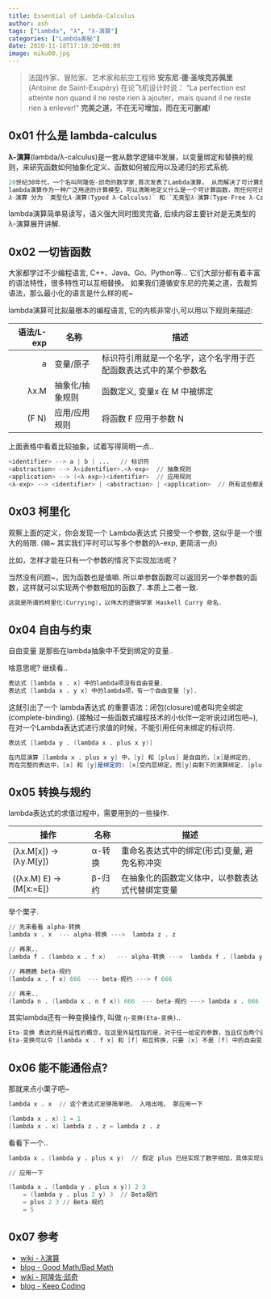 ```yaml
---
title: Essential of Lambda-Calculus
author: ash
tags: ["Lambda", "λ", "λ-演算"]
categories: ["Lambda奥秘"]
date: 2020-11-18T17:10:10+08:00
image: miku00.jpg
---
```


> 法国作家、冒险家、艺术家和航空工程师 **安东尼·德·圣埃克苏佩里** (Antoine de Saint-Exupéry) 在论飞机设计时说：
> “La perfection est atteinte non quand il ne reste rien à ajouter，mais quand il ne reste rien à enlever!”
> **完美之道，不在无可增加，而在无可删减!**

## 0x01 什么是 lambda-calculus

**λ-演算**(lambda/λ-calculus)是一套从数学逻辑中发展，以变量绑定和替换的规则，来研究函数如何抽象化定义、函数如何被应用以及递归的形式系统.

```s
20世纪30年代，一个名叫阿隆佐-邱奇的数学家,首次发表了Lambda演算， 从而解决了可计算理论中的判定性问题.
lambda演算作为一种广泛用途的计算模型，可以清晰地定义什么是一个可计算函数，而任何可计算函数都能以这种形式表达和求值.
𝜆-演算 分为 `类型化𝜆-演算(Typed λ-Calculus)` 和 `无类型𝜆-演算(Type-Free λ-Calculus)` 也称为 `朴素λ-演算(Naive λ-Calculs)`.
```

lambda演算简单易读写，语义强大同时图灵完备, 后续内容主要针对是无类型的λ-演算展开讲解.

## 0x02 一切皆函数

大家都学过不少编程语言, C++、Java、Go、Python等... 它们大部分都有着丰富的语法特性，很多特性可以互相替换。
如果我们遵循安东尼的完美之道，去裁剪语法，那么最小化的语言是什么样的呢~

lambda演算可比拟最根本的编程语言, 它的内核非常小,可以用以下规则来描述:

|语法/L-exp|名称|描述|
|--:|---|---|
|a    |变量/原子     |标识符引用就是一个名字，这个名字用于匹配函数表达式中的某个参数名|
|λx.M |抽象化/抽象规则|函数定义, 变量x 在 M 中被绑定|
|(F N)|应用/应用规则  |将函数 F 应用于参数 N |

上面表格中看着比较抽象，试着写得简明一点..

```s
<identifier> --> a | b | ...   // 标识符
<abstraction> --> λ<identifier>.<λ-exp>  // 抽象规则
<application> --> (<λ-exp>)<identifier>  // 应用规则
<λ-exp> --> <identifier> | <abstraction> | <application>  // 所有这些都是 λ表达式
```

## 0x03 柯里化

观察上面的定义，你会发现一个 Lambda表达式 只接受一个参数, 这似乎是一个很大的局限. (嘛~ 其实我们平时可以写多个参数的λ-exp, 更简洁一点)

比如，怎样才能在只有一个参数的情况下实现加法呢？

当然没有问题~，因为函数也是值嘛. 所以单参数函数可以返回另一个单参数的函数，这样就可以实现两个参数相加的函数了. 本质上二者一致.

```s
这就是所谓的柯里化(Currying)，以伟大的逻辑学家 Haskell Curry 命名.
```

## 0x04 自由与约束

自由变量 是那些在lambda抽象中不受到绑定的变量..

啥意思呢? 继续看..

```s
表达式 [lambda x . x] 中的lambda项没有自由变量. 
表达式 [lambda x . y x] 中的lambda项，有一个自由变量 [y].
```

这就引出了一个 lambda表达式 的重要语法：闭包(closure)或者叫完全绑定(complete-binding). (接触过一些函数式编程技术的小伙伴一定听说过闭包吧~), 在对一个Lambda表达式进行求值的时候，不能引用任何未绑定的标识符.

```s
表达式 [lambda y . (lambda x . plus x y)]

在内层演算 [lambda x . plus x y] 中，[y] 和 [plus] 是自由的，[x]是绑定的, 
而在完整的表达中，[x] 和 [y]是绑定的: [x]受内层绑定，而[y]由剩下的演算绑定. [plus]仍然是自由变量.
```

## 0x05 转换与规约

lambda表达式的求值过程中，需要用到的一些操作.

|操作|名称|描述|
|---|---|---|
|(λx.M[x]) -> (λy.M[y])  |α-转换 |重命名表达式中的绑定(形式)变量, 避免名称冲突|
|((λx.M) E) -> (M[x:=E]) |β-归约 |在抽象化的函数定义体中，以参数表达式代替绑定变量|

举个栗子.

```s
// 先来看看 alpha-转换
lambda x . x  --- alpha-转换 --->  lambda z . z

// 再来..
lambda f . (lambda x . f x)   --- alpha-转换 --->  lambda f . (lambda y . f y)

// 再瞧瞧 beta-规约
(lambda x . f x) 666  --- beta-规约 ---> f 666

// 再来..
(lambda n . (lambda x . n f x)) 666  --- beta-规约 ---> lambda x . 666 f x
```

其实lambda还有一种变换操作, 叫做 `η-变换(Eta-变换)`..

```s
Eta-变换 表达的是外延性的概念，在这里外延性指的是，对于任一给定的参数，当且仅当两个函数得到的结果都一致，则它们将被视同为一个函数.
Eta-变换可以令 [lambda x . f x] 和 [f] 相互转换，只要 [x] 不是 [f] 中的自由变量.
```

## 0x06 能不能通俗点?

那就来点小栗子吧~

```s
lambda x . x  // 这个表达式足够简单吧， 入啥出啥， 那应用一下

(lambda x . x) 1 = 1
(lambda x . x) lambda z . z = lambda z . z
```

看看下一个..

```s
lambda x . (lambda y . plus x y)  // 假定 plus 已经实现了数字相加，具体实现请看下回分解吧~

// 应用一下

(lambda x . (lambda y . plus x y)) 2 3
    = (lambda y . plus 2 y) 3  // Beta规约
    = plus 2 3 // Beta-规约
    = 5 
```

## 0x07 参考

* [wiki - λ演算](https://zh.wikipedia.org/wiki/%CE%9B%E6%BC%94%E7%AE%97)
* [blog - Good Math/Bad Math](http://goodmath.blogspot.com/)
* [wiki - 阿隆佐·邱奇](https://zh.wikipedia.org/wiki/%E9%98%BF%E9%9A%86%E4%BD%90%C2%B7%E9%82%B1%E5%A5%87)
* [blog - Keep Coding](https://liujiacai.net/blog/2014/10/12/lambda-calculus-introduction/)